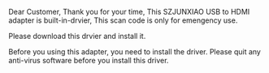 Dear Customer,
Thank you for your time,
This SZJUNXIAO USB to HDMI adapter is built-in-drvier,
This scan code is only for emengency use.

Please download this drvier and install it.

Before you using this adapter, you need to install the driver. Please quit any anti-virus software before you install this driver.

